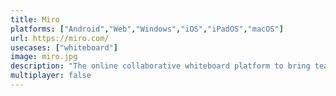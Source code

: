 ```yaml
---
title: Miro
platforms: ["Android","Web","Windows","iOS","iPadOS","macOS"]
url: https://miro.com/
usecases: ["whiteboard"]
image: miro.jpg
description: "The online collaborative whiteboard platform to bring teams together, anytime, anywhere"
multiplayer: false
---
```


